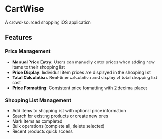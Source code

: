 # CartWise
A crowd-sourced shopping iOS application

## Features

### Price Management
- **Manual Price Entry**: Users can manually enter prices when adding new items to their shopping list
- **Price Display**: Individual item prices are displayed in the shopping list
- **Total Calculation**: Real-time calculation and display of total shopping list cost
- **Price Formatting**: Consistent price formatting with 2 decimal places

### Shopping List Management
- Add items to shopping list with optional price information
- Search for existing products or create new ones
- Mark items as completed
- Bulk operations (complete all, delete selected)
- Recent products quick access
